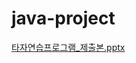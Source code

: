 # java-project

[타자연습프로그램_제출본.pptx](https://github.com/user-attachments/files/17968414/_.pptx)
